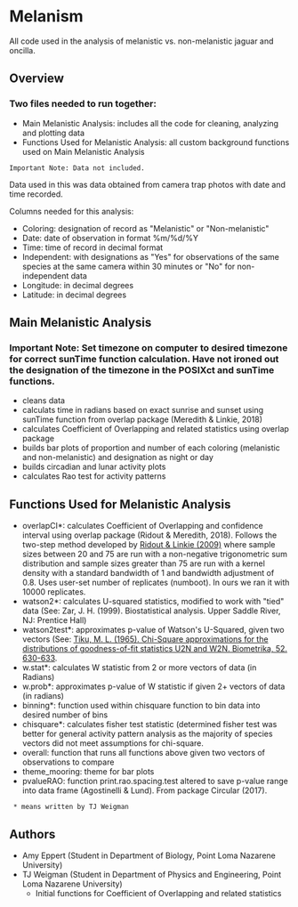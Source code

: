 # Melanism
All code used in the analysis of melanistic vs. non-melanistic jaguar and oncilla. 

## Overview
### Two files needed to run together:

- Main Melanistic Analysis: includes all the code for cleaning, analyzing and plotting data
- Functions Used for Melanistic Analysis: all custom background functions used on Main Melanistic Analysis
```
Important Note: Data not included. 
```
Data used in this was data obtained from camera trap photos with date and time recorded. 

Columns needed for this analysis:
  - Coloring: designation of record as "Melanistic" or "Non-melanistic"
  - Date: date of observation in format %m/%d/%Y
  - Time: time of record in decimal format
  - Independent: with designations  as "Yes" for observations of the same species at the same camera within 30 minutes or "No" for non-independent data
  - Longitude: in decimal degrees
  - Latitude: in decimal degrees

## Main Melanistic Analysis

### Important Note: Set timezone on computer to desired timezone for correct sunTime function calculation. Have not ironed out the designation of the timezone in the POSIXct and sunTime functions. 

- cleans data 
- calculats time in radians based on exact sunrise and sunset using sunTime function from overlap package (Meredith & Linkie, 2018)
- calculates Coefficient of Overlapping and related statistics using overlap package
- builds bar plots of proportion and number of each coloring (melanistic and non-melanistic) and designation as night or day
- builds circadian and lunar activity plots
- calculates Rao test for activity patterns  

## Functions Used for Melanistic Analysis
- overlapCI*: calculates Coefficient of Overlapping and confidence interval using overlap package (Ridout & Meredith, 2018). Follows the two-step method developed by [Ridout & Linkie (2009)](https://zslpublications.onlinelibrary.wiley.com/doi/full/10.1111/j.1469-7998.2011.00801.x) where sample sizes between 20 and 75 are run with a non-negative trigonometric sum distribution and sample sizes greater than 75 are run with a kernel density with a standard bandwidth of 1 and bandwidth adjustment of 0.8. Uses user-set number of replicates (numboot). In ours we ran it with 10000 replicates. 
- watson2*: calculates U-squared statistics, modified to work with "tied" data (See: Zar, J. H. (1999). Biostatistical analysis. Upper Saddle River, NJ: Prentice Hall)
- watson2test*: approximates p-value of Watson's U-Squared, given two vectors (See: 
 [Tiku, M. L. (1965). Chi-Square approximations for the distributions of goodness-of-fit statistics U2N and W2N. Biometrika, 52. 630-633](https://www.jstor.org/stable/2333714?seq=1). 
 - w.stat*: calculates W statistic from 2 or more vectors of data (in Radians)
 - w.prob*: approximates p-value of W statistic if given 2+ vectors of data (in radians)
 - binning*: function used within chisquare function to bin data into desired number of bins
 - chisquare*: calculates fisher test statistic (determined fisher test was better for general activity pattern analysis as the majority of species vectors did not meet assumptions for chi-square. 
 - overall: function that runs all functions above given two vectors of observations to compare
 - theme_mooring: theme for bar plots
 - pvalueRAO: function print.rao.spacing.test altered to save p-value range into data frame (Agostinelli & Lund). From package Circular (2017).
 ```
  * means written by TJ Weigman
  ```
 ## Authors
 - Amy Eppert (Student in Department of Biology, Point Loma Nazarene University)
 - TJ Weigman (Student in Department of Physics and Engineering, Point Loma Nazarene University)
    - Initial functions for Coefficient of Overlapping and related statistics
